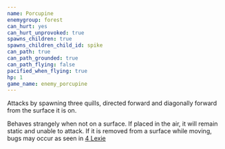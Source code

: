 ```yaml
---
name: Porcupine
enemygroup: forest
can_hurt: yes
can_hurt_unprovoked: true
spawns_children: true
spawns_children_child_id: spike
can_path: true
can_path_grounded: true
can_path_flying: false
pacified_when_flying: true
hp: 1
game_name: enemy_porcupine
---
```


Attacks by spawning three quills, directed forward and diagonally forward from the surface it is on.

Behaves strangely when not on a surface. If placed in the air, it will remain static and unable to attack. If it is removed from a surface while moving, bugs may occur as seen in [4 Lexie](http://atlas.dustforce.com/3815/4-lexie)